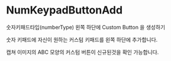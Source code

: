 # NumKeypadButtonAdd
숫자키패드타입(numberType) 왼쪽 하단에 Custom Button 을 생성하기

숫자 키패드에 자신이 원하는 커스텀 키패드를 왼쪽 하단에 추가합니다.






캡쳐 이미지의 ABC 모양의 커스텀 버튼이 신규된것을 확인 가능합니다.
